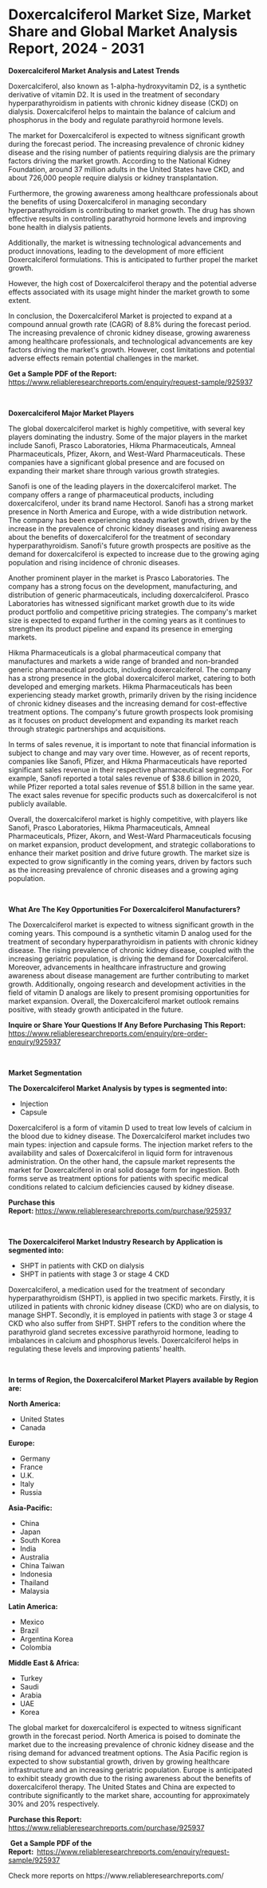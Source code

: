 <p><h1>Doxercalciferol Market Size, Market Share and Global Market Analysis Report, 2024 - 2031</h1></p><p><strong>Doxercalciferol Market Analysis and Latest Trends</strong></p>
<p><p>Doxercalciferol, also known as 1-alpha-hydroxyvitamin D2, is a synthetic derivative of vitamin D2. It is used in the treatment of secondary hyperparathyroidism in patients with chronic kidney disease (CKD) on dialysis. Doxercalciferol helps to maintain the balance of calcium and phosphorus in the body and regulate parathyroid hormone levels.</p><p>The market for Doxercalciferol is expected to witness significant growth during the forecast period. The increasing prevalence of chronic kidney disease and the rising number of patients requiring dialysis are the primary factors driving the market growth. According to the National Kidney Foundation, around 37 million adults in the United States have CKD, and about 726,000 people require dialysis or kidney transplantation.</p><p>Furthermore, the growing awareness among healthcare professionals about the benefits of using Doxercalciferol in managing secondary hyperparathyroidism is contributing to market growth. The drug has shown effective results in controlling parathyroid hormone levels and improving bone health in dialysis patients.</p><p>Additionally, the market is witnessing technological advancements and product innovations, leading to the development of more efficient Doxercalciferol formulations. This is anticipated to further propel the market growth.</p><p>However, the high cost of Doxercalciferol therapy and the potential adverse effects associated with its usage might hinder the market growth to some extent.</p><p>In conclusion, the Doxercalciferol Market is projected to expand at a compound annual growth rate (CAGR) of 8.8% during the forecast period. The increasing prevalence of chronic kidney disease, growing awareness among healthcare professionals, and technological advancements are key factors driving the market's growth. However, cost limitations and potential adverse effects remain potential challenges in the market.</p></p>
<p><strong>Get a Sample PDF of the Report:&nbsp;</strong> <a href="https://www.reliableresearchreports.com/enquiry/request-sample/925937">https://www.reliableresearchreports.com/enquiry/request-sample/925937</a></p>
<p>&nbsp;</p>
<p><strong>Doxercalciferol Major Market Players</strong></p>
<p><p>The global doxercalciferol market is highly competitive, with several key players dominating the industry. Some of the major players in the market include Sanofi, Prasco Laboratories, Hikma Pharmaceuticals, Amneal Pharmaceuticals, Pfizer, Akorn, and West-Ward Pharmaceuticals. These companies have a significant global presence and are focused on expanding their market share through various growth strategies.</p><p>Sanofi is one of the leading players in the doxercalciferol market. The company offers a range of pharmaceutical products, including doxercalciferol, under its brand name Hectorol. Sanofi has a strong market presence in North America and Europe, with a wide distribution network. The company has been experiencing steady market growth, driven by the increase in the prevalence of chronic kidney diseases and rising awareness about the benefits of doxercalciferol for the treatment of secondary hyperparathyroidism. Sanofi's future growth prospects are positive as the demand for doxercalciferol is expected to increase due to the growing aging population and rising incidence of chronic diseases.</p><p>Another prominent player in the market is Prasco Laboratories. The company has a strong focus on the development, manufacturing, and distribution of generic pharmaceuticals, including doxercalciferol. Prasco Laboratories has witnessed significant market growth due to its wide product portfolio and competitive pricing strategies. The company's market size is expected to expand further in the coming years as it continues to strengthen its product pipeline and expand its presence in emerging markets.</p><p>Hikma Pharmaceuticals is a global pharmaceutical company that manufactures and markets a wide range of branded and non-branded generic pharmaceutical products, including doxercalciferol. The company has a strong presence in the global doxercalciferol market, catering to both developed and emerging markets. Hikma Pharmaceuticals has been experiencing steady market growth, primarily driven by the rising incidence of chronic kidney diseases and the increasing demand for cost-effective treatment options. The company's future growth prospects look promising as it focuses on product development and expanding its market reach through strategic partnerships and acquisitions.</p><p>In terms of sales revenue, it is important to note that financial information is subject to change and may vary over time. However, as of recent reports, companies like Sanofi, Pfizer, and Hikma Pharmaceuticals have reported significant sales revenue in their respective pharmaceutical segments. For example, Sanofi reported a total sales revenue of $38.6 billion in 2020, while Pfizer reported a total sales revenue of $51.8 billion in the same year. The exact sales revenue for specific products such as doxercalciferol is not publicly available.</p><p>Overall, the doxercalciferol market is highly competitive, with players like Sanofi, Prasco Laboratories, Hikma Pharmaceuticals, Amneal Pharmaceuticals, Pfizer, Akorn, and West-Ward Pharmaceuticals focusing on market expansion, product development, and strategic collaborations to enhance their market position and drive future growth. The market size is expected to grow significantly in the coming years, driven by factors such as the increasing prevalence of chronic diseases and a growing aging population.</p></p>
<p>&nbsp;</p>
<p><strong>What Are The Key Opportunities For Doxercalciferol Manufacturers?</strong></p>
<p><p>The Doxercalciferol market is expected to witness significant growth in the coming years. This compound is a synthetic vitamin D analog used for the treatment of secondary hyperparathyroidism in patients with chronic kidney disease. The rising prevalence of chronic kidney disease, coupled with the increasing geriatric population, is driving the demand for Doxercalciferol. Moreover, advancements in healthcare infrastructure and growing awareness about disease management are further contributing to market growth. Additionally, ongoing research and development activities in the field of vitamin D analogs are likely to present promising opportunities for market expansion. Overall, the Doxercalciferol market outlook remains positive, with steady growth anticipated in the future.</p></p>
<p><strong>Inquire or Share Your Questions If Any Before Purchasing This Report:</strong> <a href="https://www.reliableresearchreports.com/enquiry/pre-order-enquiry/925937">https://www.reliableresearchreports.com/enquiry/pre-order-enquiry/925937</a></p>
<p>&nbsp;</p>
<p><strong>Market Segmentation</strong></p>
<p><strong>The Doxercalciferol Market Analysis by types is segmented into:</strong></p>
<p><ul><li>Injection</li><li>Capsule</li></ul></p>
<p><p>Doxercalciferol is a form of vitamin D used to treat low levels of calcium in the blood due to kidney disease. The Doxercalciferol market includes two main types: injection and capsule forms. The injection market refers to the availability and sales of Doxercalciferol in liquid form for intravenous administration. On the other hand, the capsule market represents the market for Doxercalciferol in oral solid dosage form for ingestion. Both forms serve as treatment options for patients with specific medical conditions related to calcium deficiencies caused by kidney disease.</p></p>
<p><strong>Purchase this Report:&nbsp;</strong><a href="https://www.reliableresearchreports.com/purchase/925937">https://www.reliableresearchreports.com/purchase/925937</a></p>
<p>&nbsp;</p>
<p><strong>The Doxercalciferol Market Industry Research by Application is segmented into:</strong></p>
<p><ul><li>SHPT in patients with CKD on dialysis</li><li>SHPT in patients with stage 3 or stage 4 CKD</li></ul></p>
<p><p>Doxercalciferol, a medication used for the treatment of secondary hyperparathyroidism (SHPT), is applied in two specific markets. Firstly, it is utilized in patients with chronic kidney disease (CKD) who are on dialysis, to manage SHPT. Secondly, it is employed in patients with stage 3 or stage 4 CKD who also suffer from SHPT. SHPT refers to the condition where the parathyroid gland secretes excessive parathyroid hormone, leading to imbalances in calcium and phosphorus levels. Doxercalciferol helps in regulating these levels and improving patients' health.</p></p>
<p>&nbsp;</p>
<p><strong>In terms of Region, the Doxercalciferol Market Players available by Region are:</strong></p>
<p>
    <p> <strong> North America: </strong>
        <ul>
            <li>United States</li>
            <li>Canada</li>
        </ul>
        </p> 
    <p> <strong> Europe: </strong>
        <ul>
            <li>Germany</li>
            <li>France</li>
            <li>U.K.</li>
            <li>Italy</li>
            <li>Russia</li>
        </ul>
        </p> 
    <p> <strong> Asia-Pacific: </strong>
        <ul>
            <li>China</li>
            <li>Japan</li>
            <li>South Korea</li>
            <li>India</li>
            <li>Australia</li>
            <li>China Taiwan</li>
            <li>Indonesia</li>
            <li>Thailand</li>
            <li>Malaysia</li>
        </ul>
        </p> 
    <p> <strong> Latin America: </strong>
        <ul>
            <li>Mexico</li>
            <li>Brazil</li>
            <li>Argentina Korea</li>
            <li>Colombia</li>
        </ul>
        </p> 
    <p> <strong> Middle East & Africa: </strong>
        <ul>
            <li>Turkey</li>
            <li>Saudi</li>
            <li>Arabia</li>
            <li>UAE</li>
            <li>Korea</li>
        </ul>
    </p>
    </p>
<p><p>The global market for doxercalciferol is expected to witness significant growth in the forecast period. North America is poised to dominate the market due to the increasing prevalence of chronic kidney disease and the rising demand for advanced treatment options. The Asia Pacific region is expected to show substantial growth, driven by growing healthcare infrastructure and an increasing geriatric population. Europe is anticipated to exhibit steady growth due to the rising awareness about the benefits of doxercalciferol therapy. The United States and China are expected to contribute significantly to the market share, accounting for approximately 30% and 20% respectively.</p></p>
<p><strong>Purchase this Report: </strong><a href="https://www.reliableresearchreports.com/purchase/925937">https://www.reliableresearchreports.com/purchase/925937</a></p>
<p>&nbsp;<strong>Get a Sample PDF of the Report:&nbsp;&nbsp;</strong><a href="https://www.reliableresearchreports.com/enquiry/request-sample/925937">https://www.reliableresearchreports.com/enquiry/request-sample/925937</a></p>
<p><strong></strong></p>
<p>Check more reports on https://www.reliableresearchreports.com/</p>